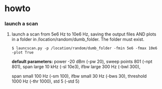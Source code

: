 # howto

### launch a scan
1. launch a scan from 5e6 Hz to 10e6 Hz, saving the output files AND plots in a folder in /location/random/dumb_folder. The folder must exist.
   ```
   $ launcscan.py -p /location/random/dumb_folder -fmin 5e6 -fmax 10e6 -plot True
   ```
   **default parameters:** power -20 dBm (-pw 20), sweep points 801 (-npt 801), span large 10 kHz (-sl 10e3), ifbw large 300 Hz (-bwl 300),

   span small 100 Hz (-sm 100), ifbw small 30 Hz (-bws 30), threshold 1000 Hz (-thr 1000), std 5 (-std 5)